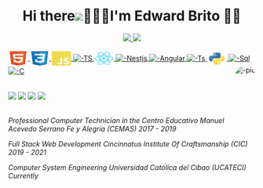 # <div align="center">Hi there<img src="https://media.giphy.com/media/hvRJCLFzcasrR4ia7z/giphy.gif" width="35px">🙍🏻‍♂️I'm Edward Brito 👨‍💻 </div>

<div align="center">
  <a href="https://github.com/Edwardb11">
  <img height="180em" src="https://github-readme-stats.vercel.app/api?username=edwardb11&show_icons=true&theme=dracula&include_all_commits=true&count_private=true"/>
  <img height="180em" src="https://github-readme-stats.vercel.app/api/top-langs/?username=edwardb11&layout=compact&langs_count=8&theme=dracula"/>
</div>
<div style="display: inline_block"><br>
  <img align="center" alt="-HTML" height="30" width="40" src="https://raw.githubusercontent.com/devicons/devicon/master/icons/html5/html5-original.svg">
  <img align="center" alt="-CSS" height="30" width="40" src="https://raw.githubusercontent.com/devicons/devicon/master/icons/css3/css3-original.svg">
  <img align="center" alt="-Js" height="30" width="40" src="https://raw.githubusercontent.com/devicons/devicon/master/icons/javascript/javascript-plain.svg">
  <img align="center" alt="-TS" height="30" width="40" src="https://upload.wikimedia.org/wikipedia/commons/4/4c/Typescript_logo_2020.svg">
  <img align="center" alt="-React" height="30" width="40" src="https://raw.githubusercontent.com/devicons/devicon/master/icons/react/react-original.svg">
  <img align="center" alt="-Nestjs" height="30" width="40" src="https://d33wubrfki0l68.cloudfront.net/e937e774cbbe23635999615ad5d7732decad182a/26072/logo-small.ede75a6b.svg">
  <img align="center" alt="-Angular" height="35" width="35" src="https://upload.wikimedia.org/wikipedia/commons/thumb/c/cf/Angular_full_color_logo.svg/800px-Angular_full_color_logo.svg.png">
  <img align="center" alt="-Ts" height="30" width="40" src="https://upload.wikimedia.org/wikipedia/commons/thumb/2/27/PHP-logo.svg/1280px-PHP-logo.svg.png">
  <img align="center" alt="-Python" height="30" width="40" src="https://raw.githubusercontent.com/devicons/devicon/master/icons/python/python-original.svg">
  <img align="center" alt="-Sql" height="30" width="60" src="https://blog.desafiolatam.com/wp-content/uploads/2018/05/sql-logo.png">
  <img align="center" alt="-C" height="30" width="30" src="https://upload.wikimedia.org/wikipedia/commons/thumb/1/18/C_Programming_Language.svg/695px-C_Programming_Language.svg.png">
  <img align="right" alt="-pic" height="150" style="border-radius:50px;" src="https://i.pinimg.com/564x/ce/a1/20/cea12066bc7834cfec0e67dab7df6036.jpg">
</div>
    <br/><br/>
<div> 
  <a href="https://www.facebook.com/EdwardBritoDiaz/" target="_blank"><img src="https://img.shields.io/badge/-Facebook-blue?style=for-the-badge&logo=Facebook&logoColor=white" target="_blank"></a> 
  <a href="https://www.instagram.com/brito_edward11/" target="_blank"><img src="https://img.shields.io/badge/-Instagram-%23E4405F?style=for-the-badge&logo=instagram&logoColor=white" target="_blank"></a>
  <a href = "mailto:edwardbrito111@gmail.com"><img src="https://img.shields.io/badge/-Gmail-%23333?style=for-the-badge&logo=gmail&logoColor=white" target="_blank"></a>
  <a href="https://www.linkedin.com/in/edward-brito-diaz-b60909179/" target="_blank"><img src="https://img.shields.io/badge/-LinkedIn-%230077B5?style=for-the-badge&logo=linkedin&logoColor=white" target="_blank"></a>

</div>
  <br/>
<div>
<p> <i>Professional Computer Technician in the Centro Educativo Manuel Acevedo Serrano Fe y Alegría (CEMAS) 2017 - 2019
  
Full Stack Web Development Cincinnatus Institute Of Craftsmanship (CIC) 2019 - 2021

Computer System Engineering Universidad Católica del Cibao (UCATECI) Currently</p> </i>
  
</div>

